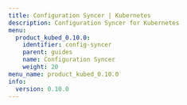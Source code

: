 ```yaml
---
title: Configuration Syncer | Kubernetes
description: Configuration Syncer for Kubernetes
menu:
  product_kubed_0.10.0:
    identifier: config-syncer
    parent: guides
    name: Configuration Syncer
    weight: 20
menu_name: product_kubed_0.10.0
info:
  version: 0.10.0
---
```


